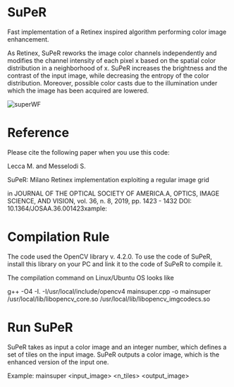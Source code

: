 # SuPeR
Fast implementation of a Retinex inspired algorithm performing color image enhancement.

As Retinex, SuPeR reworks the image color channels independently and modifies the channel intensity of each pixel x based on the spatial color distribution in a neighborhood of x.
SuPeR increases the brightness and the contrast of the input image, while decreasing the entropy of the color distribution. Moreover, possible color casts due to the illumination under which the image has been acquired are lowered.


![superWF](https://user-images.githubusercontent.com/82895709/119674563-95794500-be3c-11eb-8108-26672b3178cb.png)


# Reference
Please cite the following paper when you use this code:

Lecca M. and Messelodi S.

SuPeR: Milano Retinex implementation exploiting a regular image grid

in JOURNAL OF THE OPTICAL SOCIETY OF AMERICA.A, OPTICS, IMAGE SCIENCE, AND VISION,
vol. 36, n. 8, 2019, pp. 1423 - 1432
DOI: 10.1364/JOSAA.36.001423xample:

# Compilation Rule

The code used the OpenCV library v. 4.2.0. To use the code of SuPeR, install this library on your PC and link it to the code of SuPeR to compile it.

The compilation command on Linux/Ubuntu OS looks like

g++ -O4 -I. -I/usr/local/include/opencv4 mainsuper.cpp -o mainsuper /usr/local/lib/libopencv_core.so /usr/local/lib/libopencv_imgcodecs.so

# Run SuPeR

SuPeR takes as input a color image and an integer number, which defines a set of tiles on the input image. SuPeR outputs a color image, which is the enhanced version of the input one.

Example: mainsuper <input_image> <n_tiles> <output_image>


